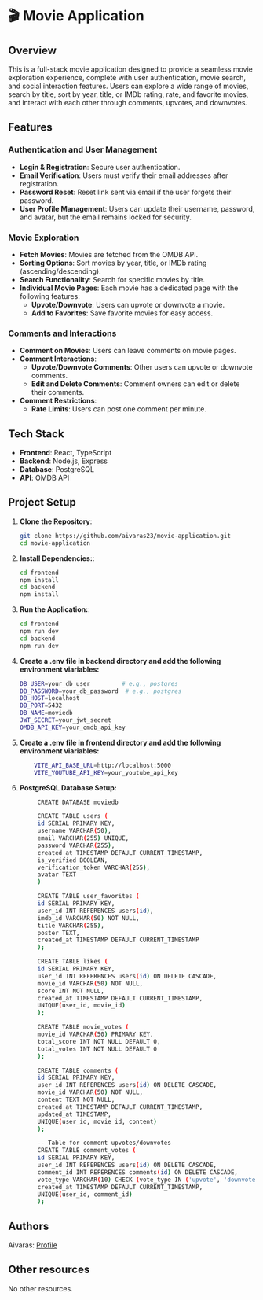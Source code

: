 # 🎬 Movie Application

## Overview

This is a full-stack movie application designed to provide a seamless movie exploration experience, complete with user authentication, movie search, and social interaction features. Users can explore a wide range of movies, search by title, sort by year, title, or IMDb rating, rate, and favorite movies, and interact with each other through comments, upvotes, and downvotes.

## Features

### Authentication and User Management

-   **Login & Registration**: Secure user authentication.
-   **Email Verification**: Users must verify their email addresses after registration.
-   **Password Reset**: Reset link sent via email if the user forgets their password.
-   **User Profile Management**: Users can update their username, password, and avatar, but the email remains locked for security.

### Movie Exploration

-   **Fetch Movies**: Movies are fetched from the OMDB API.
-   **Sorting Options**: Sort movies by year, title, or IMDb rating (ascending/descending).
-   **Search Functionality**: Search for specific movies by title.
-   **Individual Movie Pages**: Each movie has a dedicated page with the following features:
    -   **Upvote/Downvote**: Users can upvote or downvote a movie.
    -   **Add to Favorites**: Save favorite movies for easy access.

### Comments and Interactions

-   **Comment on Movies**: Users can leave comments on movie pages.
-   **Comment Interactions**:
    -   **Upvote/Downvote Comments**: Other users can upvote or downvote comments.
    -   **Edit and Delete Comments**: Comment owners can edit or delete their comments.
-   **Comment Restrictions**:
    -   **Rate Limits**: Users can post one comment per minute.

## Tech Stack

-   **Frontend**: React, TypeScript
-   **Backend**: Node.js, Express
-   **Database**: PostgreSQL
-   **API**: OMDB API

## Project Setup

1. **Clone the Repository**:
    ```bash
    git clone https://github.com/aivaras23/movie-application.git
    cd movie-application
    ```
2. **Install Dependencies:**:
    ```bash
    cd frontend
    npm install
    cd backend
    npm install
    ```
3. **Run the Application:**:
    ```bash
    cd frontend
    npm run dev
    cd backend
    npm run dev
    ```
4. **Create a .env file in backend directory and add the following environment viariables:**
    ```bash
    DB_USER=your_db_user         # e.g., postgres
    DB_PASSWORD=your_db_password  # e.g., postgres
    DB_HOST=localhost
    DB_PORT=5432
    DB_NAME=moviedb
    JWT_SECRET=your_jwt_secret
    OMDB_API_KEY=your_omdb_api_key
    ```
5. **Create a .env file in frontend directory and add the following environment viariables:**
    ```bash
        VITE_API_BASE_URL=http://localhost:5000
        VITE_YOUTUBE_API_KEY=your_youtube_api_key
    ```
6. **PostgreSQL Database Setup:**

    ```bash
         CREATE DATABASE moviedb

         CREATE TABLE users (
         id SERIAL PRIMARY KEY,
         username VARCHAR(50),
         email VARCHAR(255) UNIQUE,
         password VARCHAR(255),
         created_at TIMESTAMP DEFAULT CURRENT_TIMESTAMP,
         is_verified BOOLEAN,
         verification_token VARCHAR(255),
         avatar TEXT
         )

         CREATE TABLE user_favorites (
         id SERIAL PRIMARY KEY,
         user_id INT REFERENCES users(id),
         imdb_id VARCHAR(50) NOT NULL,
         title VARCHAR(255),
         poster TEXT,
         created_at TIMESTAMP DEFAULT CURRENT_TIMESTAMP
         );

         CREATE TABLE likes (
         id SERIAL PRIMARY KEY,
         user_id INT REFERENCES users(id) ON DELETE CASCADE,
         movie_id VARCHAR(50) NOT NULL,
         score INT NOT NULL,
         created_at TIMESTAMP DEFAULT CURRENT_TIMESTAMP,
         UNIQUE(user_id, movie_id)
         );

         CREATE TABLE movie_votes (
         movie_id VARCHAR(50) PRIMARY KEY,
         total_score INT NOT NULL DEFAULT 0,
         total_votes INT NOT NULL DEFAULT 0
         );

         CREATE TABLE comments (
         id SERIAL PRIMARY KEY,
         user_id INT REFERENCES users(id) ON DELETE CASCADE,
         movie_id VARCHAR(50) NOT NULL,
         content TEXT NOT NULL,
         created_at TIMESTAMP DEFAULT CURRENT_TIMESTAMP,
         updated_at TIMESTAMP,
         UNIQUE(user_id, movie_id, content)
         );

         -- Table for comment upvotes/downvotes
         CREATE TABLE comment_votes (
         id SERIAL PRIMARY KEY,
         user_id INT REFERENCES users(id) ON DELETE CASCADE,
         comment_id INT REFERENCES comments(id) ON DELETE CASCADE,
         vote_type VARCHAR(10) CHECK (vote_type IN ('upvote', 'downvote')),
         created_at TIMESTAMP DEFAULT CURRENT_TIMESTAMP,
         UNIQUE(user_id, comment_id)
         );
    ```

## Authors

Aivaras: [Profile](https://github.com/aivaras23)

## Other resources

No other resources.
